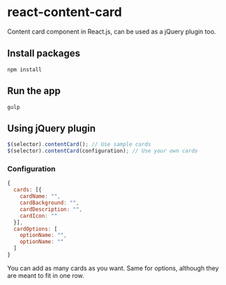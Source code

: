 # react-content-card
Content card component in React.js, can be used as a jQuery plugin too.

## Install packages
```
npm install
```

## Run the app
```
gulp
```

## Using jQuery plugin

```javascript
$(selector).contentCard(); // Use sample cards
$(selector).contentCard(configuration); // Use your own cards
```

### Configuration

```javascript
{
  cards: [{
    cardName: "",
    cardBackground: "",
    cardDescription: "",
    cardIcon: ""
  }],
  cardOptions: [
    optionName: "",
    optionName: ""
  ]
}
```
You can add as many cards as you want. Same for options, although they are meant to fit in one row.
